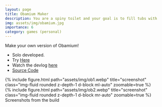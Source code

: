 ```yaml
---
layout: page
title: Obamium Maker
description: You are a spiny toilet and your goal is to fill tubs with water!
img: assets/img/obamium.jpg
importance: 6
category: games (personal)
---
```

Make your own version of Obamium!
 * Solo developed.
 * Try [Here](https://play.google.com/store/apps/details?id=com.makra.ObamiumMaker) 
 * Watch the devlog [here](https://www.youtube.com/watch?v=I6uJLIQS71s)
 * [Source Code](https://github.com/aniketrajnish/obamium-maker)

<div class="row">
    <div class="col-sm mt-3 mt-md-0">
        {% include figure.html path="assets/img/ob1.webp" title="screenshot" class="img-fluid rounded z-depth-1 d-block ml-auto" zoomable=true %}
    </div>
    <div class="col-sm mt-3 mt-md-0">
        {% include figure.html path="assets/img/ob2.webp" title="screenshot" class="img-fluid rounded z-depth-1 d-block mr-auto" zoomable=true %}
    </div>    
</div>

<div class="caption">
    Screenshots from the build
</div>
